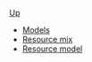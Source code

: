 <!-- core sidebar.md -->
[Up](../)

* [Models](models/)
* [Resource mix](resource_mix/documentation/)
* [Resource model](resource_model/documentation/)
